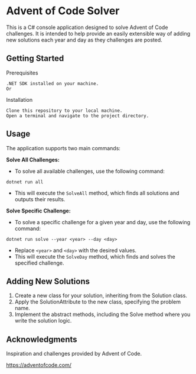 # Advent of Code Solver

This is a C# console application designed to solve Advent of Code challenges. It is intended to help provide an easily extensible way of adding new solutions each year and day as they challenges are posted.

## Getting Started
Prerequisites

    .NET SDK installed on your machine.
    Or 

Installation

    Clone this repository to your local machine.
    Open a terminal and navigate to the project directory.

## Usage

The application supports two main commands:

**Solve All Challenges:**
- To solve all available challenges, use the following command:

```
dotnet run all
```
- This will execute the `SolveAll` method, which finds all solutions and outputs their results.

**Solve Specific Challenge:**
- To solve a specific challenge for a given year and day, use the following command:

```
dotnet run solve --year <year> --day <day>
```
- Replace `<year>` and `<day>` with the desired values.
- This will execute the `SolveDay` method, which finds and solves the specified challenge.

## Adding New Solutions

1. Create a new class for your solution, inheriting from the Solution class.
2. Apply the SolutionAttribute to the new class, specifying the problem name.
3. Implement the abstract methods, including the Solve method where you write the solution logic.


## Acknowledgments

Inspiration and challenges provided by Advent of Code.

https://adventofcode.com/